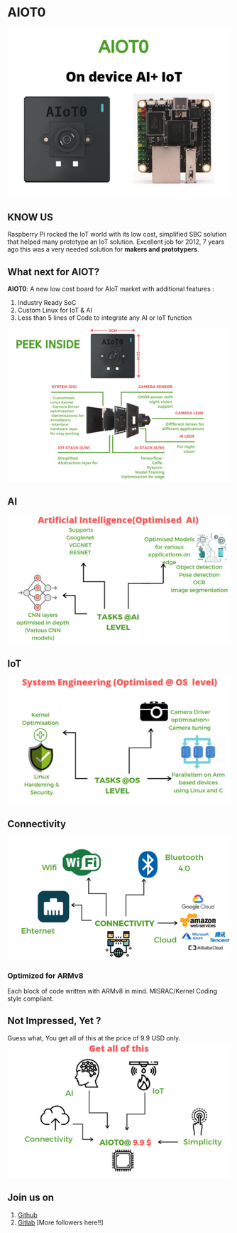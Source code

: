 # AIOT0

![Img1](assets/01.jpg)

## KNOW US
Raspberry Pi rocked the IoT world with its low cost, simplified SBC solution that helped many prototype
an IoT solution.
Excellent job for 2012, 7 years ago this was a very needed solution for **makers and prototypers**.

## What next for AIOT?
**AIOT0**: A new low cost board for AIoT market with additional features :

1. Industry Ready SoC 
2. Custom Linux for IoT & AI
3. Less than 5 lines of Code to integrate any AI or IoT function

![Img2](assets/02.jpg)

## AI 
![Img2](assets/03.jpg)

## IoT
![Img2](assets/04.jpg)

## Connectivity 

![Img2](assets/05.jpg)

### Optimized for ARMv8 
Each block of code written with ARMv8 in mind. 
MISRAC/Kernel Coding style compliant.

## Not Impressed, Yet ?
Guess what, You get all of this at the price of 9.9 USD only.
![Img2](assets/06.jpg)

## Join us on 
1. [Github](https://github.com/shunyaos)
2. [Gitlab](https://gitlab.com/shunyaos) [More followers here!!]
